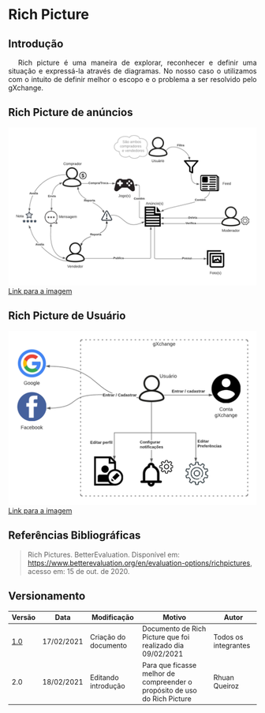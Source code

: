 # Rich Picture

## Introdução

<p style="text-indent: 20px; text-align: justify">
Rich picture é uma maneira de explorar, reconhecer e definir uma situação e expressá-la através de diagramas. No nosso caso o utilizamos com o intuito de definir melhor o escopo e o problema a ser resolvido pelo gXchange.
</p>

## Rich Picture de anúncios

![Rich Picture Anúncios](../../../assets/rich_picture/anuncios.png)
<a href="https://drive.google.com/file/d/1jb8Efp-0fsOLo1cSm6k9DchTM2s3F_29/view?usp=sharing" target="_blank" rel="noopener">Link para a imagem</a>

## Rich Picture de Usuário

![Rich Picture Anúncios](../../../assets/rich_picture/usuario.png)
<a href="https://drive.google.com/file/d/11DUdIebt6Jp-Bh4KeXSd8bwn0hltE14Q/view?usp=sharing" target="_blank" rel="noopener">Link para a imagem</a>

## Referências Bibliográficas

>Rich Pictures. BetterEvaluation. Disponível em: https://www.betterevaluation.org/en/evaluation-options/richpictures, acesso em: 15 de out. de 2020.

## Versionamento

| Versão | Data       | Modificação                    | Motivo | Autor         |
| ------ | ---------- | -------------------------------| ------ | ------------- |
| [1.0](/versoes/rich_picture/1.0/) | 17/02/2021 | Criação do documento | Documento de Rich Picture que foi realizado dia 09/02/2021 | Todos os integrantes |
| 2.0 | 18/02/2021 | Editando introdução | Para que ficasse melhor de compreender o propósito de uso do Rich Picture | Rhuan Queiroz |
